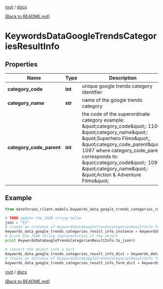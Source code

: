 [root](./../ "root") / [docs](./ "docs")

[[Back to README.md]](./../README.md "[Back to README.md]")

# KeywordsDataGoogleTrendsCategoriesResultInfo

## Properties

Name | Type | Description | Notes
------------ | ------------- | ------------- | -------------
**category_code** | **int** | unique google trends category identifier | [optional]
**category_name** | **str** | name of the google trends category | [optional]
**category_code_parent** | **int** | the code of the superordinate category example: \&quot;category_code\&quot;: 1100, \&quot;category_name\&quot;: \&quot;Superhero Films\&quot;, \&quot;category_code_parent\&quot;: 1097 where category_code_parent corresponds to: \&quot;category_code\&quot;: 1097, \&quot;category_name\&quot;: \&quot;Action &amp; Adventure Films\&quot; | [optional]

## Example

```python
from dataforseo_client.models.keywords_data_google_trends_categories_result_info import KeywordsDataGoogleTrendsCategoriesResultInfo

# TODO update the JSON string below
json = "{}"
# create an instance of KeywordsDataGoogleTrendsCategoriesResultInfo from a JSON string
keywords_data_google_trends_categories_result_info_instance = KeywordsDataGoogleTrendsCategoriesResultInfo.from_json(json)
# print the JSON string representation of the object
print KeywordsDataGoogleTrendsCategoriesResultInfo.to_json()

# convert the object into a dict
keywords_data_google_trends_categories_result_info_dict = keywords_data_google_trends_categories_result_info_instance.to_dict()
# create an instance of KeywordsDataGoogleTrendsCategoriesResultInfo from a dict
keywords_data_google_trends_categories_result_info_form_dict = keywords_data_google_trends_categories_result_info.from_dict(keywords_data_google_trends_categories_result_info_dict)
```

  

[root](./../ "root") / [docs](./ "docs")

[[Back to README.md]](./../README.md "[Back to README.md]")